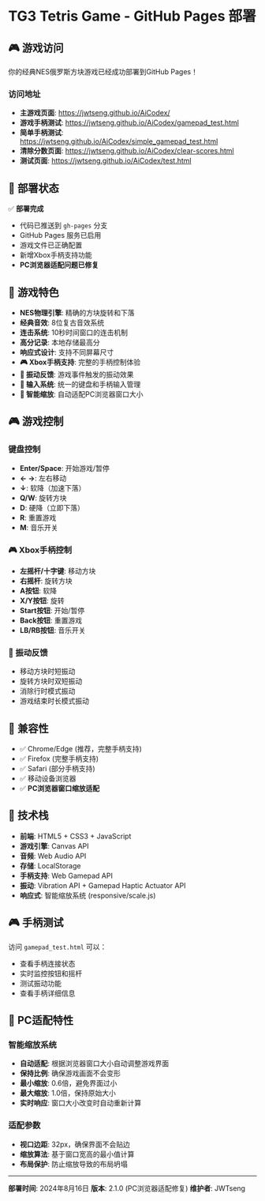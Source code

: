 # TG3 Tetris Game - GitHub Pages 部署

## 🎮 游戏访问

你的经典NES俄罗斯方块游戏已经成功部署到GitHub Pages！

### 访问地址
- **主游戏页面**: https://jwtseng.github.io/AiCodex/
- **游戏手柄测试**: https://jwtseng.github.io/AiCodex/gamepad_test.html
- **简单手柄测试**: https://jwtseng.github.io/AiCodex/simple_gamepad_test.html
- **清除分数页面**: https://jwtseng.github.io/AiCodex/clear-scores.html
- **测试页面**: https://jwtseng.github.io/AiCodex/test.html

## 🚀 部署状态

✅ **部署完成**
- 代码已推送到 `gh-pages` 分支
- GitHub Pages 服务已启用
- 游戏文件已正确配置
- 新增Xbox手柄支持功能
- **PC浏览器适配问题已修复**

## 🎯 游戏特色

- **NES物理引擎**: 精确的方块旋转和下落
- **经典音效**: 8位复古音效系统
- **连击系统**: 10秒时间窗口的连击机制
- **高分记录**: 本地存储最高分
- **响应式设计**: 支持不同屏幕尺寸
- **🎮 Xbox手柄支持**: 完整的手柄控制体验
- **📳 振动反馈**: 游戏事件触发的振动效果
- **🔧 输入系统**: 统一的键盘和手柄输入管理
- **📐 智能缩放**: 自动适配PC浏览器窗口大小

## 🎮 游戏控制

### 键盘控制
- **Enter/Space**: 开始游戏/暂停
- **← →**: 左右移动
- **↓**: 软降（加速下落）
- **Q/W**: 旋转方块
- **D**: 硬降（立即下落）
- **R**: 重置游戏
- **M**: 音乐开关

### 🎮 Xbox手柄控制
- **左摇杆/十字键**: 移动方块
- **右摇杆**: 旋转方块
- **A按钮**: 软降
- **X/Y按钮**: 旋转
- **Start按钮**: 开始/暂停
- **Back按钮**: 重置游戏
- **LB/RB按钮**: 音乐开关

### 📳 振动反馈
- 移动方块时短振动
- 旋转方块时双短振动
- 消除行时模式振动
- 游戏结束时长模式振动

## 📱 兼容性

- ✅ Chrome/Edge (推荐，完整手柄支持)
- ✅ Firefox (完整手柄支持)
- ✅ Safari (部分手柄支持)
- ✅ 移动设备浏览器
- ✅ **PC浏览器窗口缩放适配**

## 🔧 技术栈

- **前端**: HTML5 + CSS3 + JavaScript
- **游戏引擎**: Canvas API
- **音频**: Web Audio API
- **存储**: LocalStorage
- **手柄支持**: Web Gamepad API
- **振动**: Vibration API + Gamepad Haptic Actuator API
- **响应式**: 智能缩放系统 (responsive/scale.js)

## 🎮 手柄测试

访问 `gamepad_test.html` 可以：
- 查看手柄连接状态
- 实时监控按钮和摇杆
- 测试振动功能
- 查看手柄详细信息

## 📐 PC适配特性

### 智能缩放系统
- **自动适配**: 根据浏览器窗口大小自动调整游戏界面
- **保持比例**: 确保游戏画面不会变形
- **最小缩放**: 0.6倍，避免界面过小
- **最大缩放**: 1.0倍，保持原始大小
- **实时响应**: 窗口大小改变时自动重新计算

### 适配参数
- **视口边距**: 32px，确保界面不会贴边
- **缩放算法**: 基于窗口宽高的最小值计算
- **布局保护**: 防止缩放导致的布局坍塌

---

**部署时间**: 2024年8月16日
**版本**: 2.1.0 (PC浏览器适配修复)
**维护者**: JWTseng
